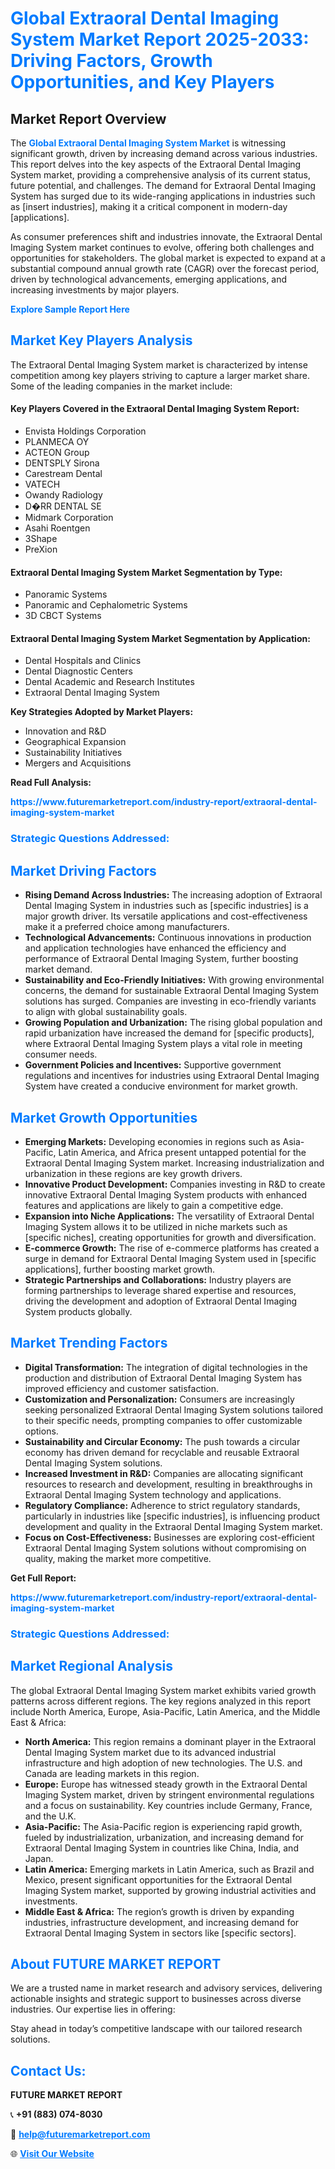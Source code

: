 <h1 style="color: #007BFF;">Global Extraoral Dental Imaging System Market Report 2025-2033: Driving Factors, Growth Opportunities, and Key Players</h1>

<section id="overview">
<h2>Market Report Overview</h2>
<p>The <a href="https://www.futuremarketreport.com/industry-report/extraoral-dental-imaging-system-market" style="color: #007BFF; text-decoration: none;"><strong>Global Extraoral Dental Imaging System Market</strong></a> is witnessing significant growth, driven by increasing demand across various industries. This report delves into the key aspects of the Extraoral Dental Imaging System market, providing a comprehensive analysis of its current status, future potential, and challenges. The demand for Extraoral Dental Imaging System has surged due to its wide-ranging applications in industries such as [insert industries], making it a critical component in modern-day [applications].</p>
<p>As consumer preferences shift and industries innovate, the Extraoral Dental Imaging System market continues to evolve, offering both challenges and opportunities for stakeholders. The global market is expected to expand at a substantial compound annual growth rate (CAGR) over the forecast period, driven by technological advancements, emerging applications, and increasing investments by major players.</p>
</section>

<section id="overview">
<p><a href="https://www.futuremarketreport.com/request-sample/reportId=127438" style="color: #007BFF; text-decoration: none;"><strong>Explore Sample Report Here</strong></a></p>
</section>

<section id="key-players">
<h2 style="color: #007BFF;">Market Key Players Analysis</h2>
<p>The Extraoral Dental Imaging System market is characterized by intense competition among key players striving to capture a larger market share. Some of the leading companies in the market include:</p>
<h4>Key Players Covered in the Extraoral Dental Imaging System Report:</h4>
<ul><li>Envista Holdings Corporation</li><li>PLANMECA OY</li><li>ACTEON Group</li><li>DENTSPLY Sirona</li><li>Carestream Dental</li><li>VATECH</li><li>Owandy Radiology</li><li>D�RR DENTAL SE</li><li>Midmark Corporation</li><li>Asahi Roentgen</li><li>3Shape</li><li>PreXion</li></ul>
<h4>Extraoral Dental Imaging System Market Segmentation by Type:</h4>
<ul><li>Panoramic Systems</li><li>Panoramic and Cephalometric Systems</li><li>3D CBCT Systems</li></ul>

<h4>Extraoral Dental Imaging System Market Segmentation by Application:</h4>
<ul><li>Dental Hospitals and Clinics</li><li>Dental Diagnostic Centers</li><li>Dental Academic and Research Institutes</li><li>Extraoral Dental Imaging System</li></ul>
<p><strong>Key Strategies Adopted by Market Players:</strong></p>
<ul>
<li>Innovation and R&D</li>
<li>Geographical Expansion</li>
<li>Sustainability Initiatives</li>
<li>Mergers and Acquisitions</li>
</ul>
</section>

<section>
<p><strong>Read Full Analysis: </strong></p><a href="https://www.futuremarketreport.com/industry-report/extraoral-dental-imaging-system-market" style="color: #007BFF; text-decoration: none;"><strong>https://www.futuremarketreport.com/industry-report/extraoral-dental-imaging-system-market</strong></a>
<h3 style="color: #007BFF;">Strategic Questions Addressed:</h3>
</section>

<section id="driving-factors">
<h2 style="color: #007BFF;">Market Driving Factors</h2>
<ul>
<li><strong>Rising Demand Across Industries:</strong> The increasing adoption of Extraoral Dental Imaging System in industries such as [specific industries] is a major growth driver. Its versatile applications and cost-effectiveness make it a preferred choice among manufacturers.</li>
<li><strong>Technological Advancements:</strong> Continuous innovations in production and application technologies have enhanced the efficiency and performance of Extraoral Dental Imaging System, further boosting market demand.</li>
<li><strong>Sustainability and Eco-Friendly Initiatives:</strong> With growing environmental concerns, the demand for sustainable Extraoral Dental Imaging System solutions has surged. Companies are investing in eco-friendly variants to align with global sustainability goals.</li>
<li><strong>Growing Population and Urbanization:</strong> The rising global population and rapid urbanization have increased the demand for [specific products], where Extraoral Dental Imaging System plays a vital role in meeting consumer needs.</li>
<li><strong>Government Policies and Incentives:</strong> Supportive government regulations and incentives for industries using Extraoral Dental Imaging System have created a conducive environment for market growth.</li>
</ul>
</section>

<section id="growth-opportunities">
<h2 style="color: #007BFF;">Market Growth Opportunities</h2>
<ul>
<li><strong>Emerging Markets:</strong> Developing economies in regions such as Asia-Pacific, Latin America, and Africa present untapped potential for the Extraoral Dental Imaging System market. Increasing industrialization and urbanization in these regions are key growth drivers.</li>
<li><strong>Innovative Product Development:</strong> Companies investing in R&D to create innovative Extraoral Dental Imaging System products with enhanced features and applications are likely to gain a competitive edge.</li>
<li><strong>Expansion into Niche Applications:</strong> The versatility of Extraoral Dental Imaging System allows it to be utilized in niche markets such as [specific niches], creating opportunities for growth and diversification.</li>
<li><strong>E-commerce Growth:</strong> The rise of e-commerce platforms has created a surge in demand for Extraoral Dental Imaging System used in [specific applications], further boosting market growth.</li>
<li><strong>Strategic Partnerships and Collaborations:</strong> Industry players are forming partnerships to leverage shared expertise and resources, driving the development and adoption of Extraoral Dental Imaging System products globally.</li>
</ul>
</section>

<section id="trending-factors">
<h2 style="color: #007BFF;">Market Trending Factors</h2>
<ul>
<li><strong>Digital Transformation:</strong> The integration of digital technologies in the production and distribution of Extraoral Dental Imaging System has improved efficiency and customer satisfaction.</li>
<li><strong>Customization and Personalization:</strong> Consumers are increasingly seeking personalized Extraoral Dental Imaging System solutions tailored to their specific needs, prompting companies to offer customizable options.</li>
<li><strong>Sustainability and Circular Economy:</strong> The push towards a circular economy has driven demand for recyclable and reusable Extraoral Dental Imaging System solutions.</li>
<li><strong>Increased Investment in R&D:</strong> Companies are allocating significant resources to research and development, resulting in breakthroughs in Extraoral Dental Imaging System technology and applications.</li>
<li><strong>Regulatory Compliance:</strong> Adherence to strict regulatory standards, particularly in industries like [specific industries], is influencing product development and quality in the Extraoral Dental Imaging System market.</li>
<li><strong>Focus on Cost-Effectiveness:</strong> Businesses are exploring cost-efficient Extraoral Dental Imaging System solutions without compromising on quality, making the market more competitive.</li>
</ul>
</section>

<section>
<p><strong>Get Full Report: </strong></p><a href="https://www.futuremarketreport.com/industry-report/extraoral-dental-imaging-system-market" style="color: #007BFF; text-decoration: none;"><strong>https://www.futuremarketreport.com/industry-report/extraoral-dental-imaging-system-market</strong></a>
<h3 style="color: #007BFF;">Strategic Questions Addressed:</h3>
</section>


<section id="regional-analysis">
<h2 style="color: #007BFF;">Market Regional Analysis</h2>
<p>The global Extraoral Dental Imaging System market exhibits varied growth patterns across different regions. The key regions analyzed in this report include North America, Europe, Asia-Pacific, Latin America, and the Middle East & Africa:</p>
<ul>
<li><strong>North America:</strong> This region remains a dominant player in the Extraoral Dental Imaging System market due to its advanced industrial infrastructure and high adoption of new technologies. The U.S. and Canada are leading markets in this region.</li>
<li><strong>Europe:</strong> Europe has witnessed steady growth in the Extraoral Dental Imaging System market, driven by stringent environmental regulations and a focus on sustainability. Key countries include Germany, France, and the U.K.</li>
<li><strong>Asia-Pacific:</strong> The Asia-Pacific region is experiencing rapid growth, fueled by industrialization, urbanization, and increasing demand for Extraoral Dental Imaging System in countries like China, India, and Japan.</li>
<li><strong>Latin America:</strong> Emerging markets in Latin America, such as Brazil and Mexico, present significant opportunities for the Extraoral Dental Imaging System market, supported by growing industrial activities and investments.</li>
<li><strong>Middle East & Africa:</strong> The region’s growth is driven by expanding industries, infrastructure development, and increasing demand for Extraoral Dental Imaging System in sectors like [specific sectors].</li>
</ul>
</section>

<footer>
<h2 style="color: #007BFF;">About FUTURE MARKET REPORT</h2>
<p>We are a trusted name in market research and advisory services, delivering actionable insights and strategic support to businesses across diverse industries. Our expertise lies in offering:</p>

<p>Stay ahead in today’s competitive landscape with our tailored research solutions.</p>

<h2 style="color: #007BFF;">Contact Us:</h2>
<p><strong>FUTURE MARKET REPORT</strong></p>
<p>📞 <strong>+91 (883) 074-8030</strong></p>
<p>📧 <strong><a href="mailto:help@futuremarketreport.com" style="color: #007BFF;">help@futuremarketreport.com</a></strong></p>
<p>🌐 <strong><a href="https://www.futuremarketreport.com/" style="color: #007BFF;">Visit Our Website</a></strong></p>
</footer>